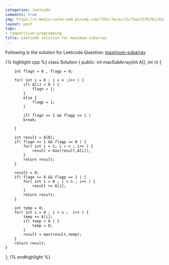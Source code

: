 ```yaml
---
categories: leetcode
comments: true
img: https://s-media-cache-ak0.pinimg.com/736x/7e/ac/21/7eac217b7b1c55ab7fd56758e4e181be.jpg
layout: post
tags:
- competitive-programming
title: Leetcode solution for maximum-subarray
---
```


Following is the solution for Leetcode Question: [maximum-subarray](https://leetcode.com/problems/maximum-subarray/)

{% highlight cpp %}
class Solution {
public:
    int maxSubArray(int A[], int n) {
        
        int flagn = 0 , flagp = 0;
        
        for( int i = 0 ; i < n ;i++ ) {
            if( A[i] < 0 ) {
                flagn = 1;
            }
            else {
                flagp = 1;
            }
            
            if( flagn == 1 && flagp == 1 )
            break;
            
        }
        
        int result = A[0];
        if( flagn == 1 && flagp == 0 ) {
            for( int i = 1; i < n ; i++ ) {
                result = max(result,A[i]);
            }
            return result;
        }
        
        result = 0;
        if( flagn == 0 && flagp == 1 ) {
            for( int i = 0 ; i < n ; i++ ) {
                result += A[i];
            }
            return result;
        }
        
        int temp = 0;
        for( int i = 0 ; i < n ;  i++ ) {
            temp += A[i];
            if( temp < 0 ) {
                temp = 0;
            }
            result = max(result,temp);
        }
        return result;
    }
};
{% endhighlight %}
